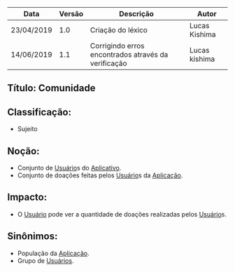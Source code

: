 | Data | Versão | Descrição | Autor |
|---|---|---|---|
| 23/04/2019 | 1.0 | Criação do léxico  | Lucas Kishima |
| 14/06/2019 | 1.1 | Corrigindo erros encontrados através da verificação  | Lucas kishima |

## Título: Comunidade

## Classificação:

- Sujeito

## Noção:

- Conjunto de [Usuário](https://github.com/requisitos-2019-1/Ribon/blob/master/Modelagem%20de%20Requisitos/Lexicos/LX031_Usuário.md)s do [Aplicativo](https://github.com/requisitos-2019-1/Ribon/blob/master/Modelagem%20de%20Requisitos/Lexicos/LX002_Aplicativo.md).
- Conjunto de doações feitas pelos [Usuário](https://github.com/requisitos-2019-1/Ribon/blob/master/Modelagem%20de%20Requisitos/Lexicos/LX031_Usuário.md)s da [Aplicação](https://github.com/requisitos-2019-1/Ribon/blob/master/Modelagem%20de%20Requisitos/Lexicos/LX002_Aplicativo.md).

## Impacto:

- O [Usuário](https://github.com/requisitos-2019-1/Ribon/blob/master/Modelagem%20de%20Requisitos/Lexicos/LX031_Usuário.md) pode ver a quantidade de doações realizadas pelos [Usuário](https://github.com/requisitos-2019-1/Ribon/blob/master/Modelagem%20de%20Requisitos/Lexicos/LX031_Usuário.md)s.

## Sinônimos:

- População da [Aplicação](https://github.com/requisitos-2019-1/Ribon/blob/master/Modelagem%20de%20Requisitos/Lexicos/LX002_Aplicativo.md).
- Grupo de [Usuários](https://github.com/requisitos-2019-1/Ribon/blob/master/Modelagem%20de%20Requisitos/Lexicos/LX031_Usuário.md).
